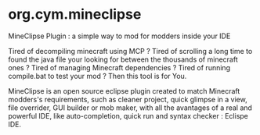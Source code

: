 org.cym.mineclipse
=================

MineClipse Plugin : a simple way to mod for modders inside your IDE

Tired of decompiling minecraft using MCP ? Tired of scrolling a long time to found the java file your looking for between the thousands of minecraft ones ? Tired of managing Minecraft dependencies ? Tired of running compile.bat to test your mod ?
Then this tool is for You.

MineClipse is an  open source eclipse plugin created to match Minecraft modders's requirements, such as cleaner project, quick glimpse in a view, file overrider, GUI builder or mob maker, with all the avantages of a real and powerful IDE, like auto-completion, quick run and syntax checker : Eclispe IDE.
